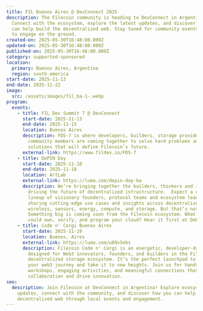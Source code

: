 ```yaml
---
title: FIL Buenos Aires @ DevConnect 2025
description: The Filecoin community is heading to DevConnect in Argentina!
  Connect with the ecosystem, explore the latest updates, and discover how you
  can help build the decentralized web. Stay tuned for community events and ways
  to engage on the ground.
created-on: 2025-05-30T16:48:00.000Z
updated-on: 2025-05-30T16:48:00.000Z
published-on: 2025-05-30T16:48:00.000Z
category: supported-sponsored
location:
  primary: Buenos Aires, Argentina
  region: south-america
start-date: 2025-11-13
end-date: 2025-11-22
image:
  src: /assets/images/fil_ba-1-.webp
program:
  events:
    - title: FIL Dev Summit 7 @ DevConnect
      start-date: 2025-11-13
      end-date: 2025-11-15
      location: Buenos Aires
      description: FDS-7 is where developers, builders, storage providers, and
        community members are coming together to solve hard problems and ship
        solutions that will define Filecoin’s future.
      external-link: https://www.fildev.io/FDS-7
    - title: DePIN Day
      start-date: 2025-11-18
      end-date: 2025-11-18
      location: ArtLab
      external-link: https://luma.com/depin-day-ba
      description: ​​We’re bringing together the builders, thinkers and investors
        driving the future of decentralized infrastructure.  ​​Expect a curated
        lineup of visionary founders, protocol teams and ecosystem leaders
        sharing cutting-edge use cases and insights across decentralized
        wireless, sensors, energy, compute, and storage. But that’s not all.
        Something big is coming soon from the Filecoin ecosystem. What if you
        could own, verify, and program your cloud? Hear it first at DePIN Day.
    - title: Code n' Corgi Buenos Aires
      start-date: 2025-11-19
      location: Buenos, Aires
      external-link: https://luma.com/u89v5ebs
      description: ​​​Filecoin ​Code n' Corgi is an energetic, developer-driven series
        designed for Web3 innovators, founders, and builders in the Filecoin
        decentralized storage ecosystem. It’s the perfect launchpad to kickstart
        your web3 journey and take it to new heights. Join us for hands-on
        workshops, engaging activities, and meaningful connections that spark
        collaboration and drive innovation.
seo:
  description: Join Filecoin at DevConnect in Argentina! Explore ecosystem
    updates, connect with the community, and discover how you can help build the
    decentralized web through local events and engagement.
---
```

